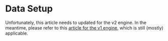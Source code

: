 # Data Setup

Unfortunately, this article needs to updated for the v2 engine. In the meantime, please refer to this [article for the v1 engine](v1/DataSetup.md), which is still (mostly) applicable.